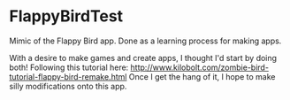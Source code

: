 # FlappyBirdTest
Mimic of the Flappy Bird app. Done as a learning process for making apps.

With a desire to make games and create apps, I thought I'd start by doing both! 
Following this tutorial here: http://www.kilobolt.com/zombie-bird-tutorial-flappy-bird-remake.html
Once I get the hang of it, I hope to make silly modifications onto this app.
